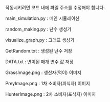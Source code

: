작동시키려면 코드 내에 파일 주소를 수정해야 합니다.

main_simulation.py : 메인 시뮬레이션

random_making.py : 난수 생성기

visualize_graph.py : 그래프 생성기

GetRandom.txt : 생성된 난수 저장

DATA.txt : 변이된 매개 변수 값 저장

GrassImage.png : 생산자(먹이) 이미지

PreyImage.png : 1차 소비자(피식자) 이미지

HunterImage.png : 2차 소비자(포식자) 이미지

